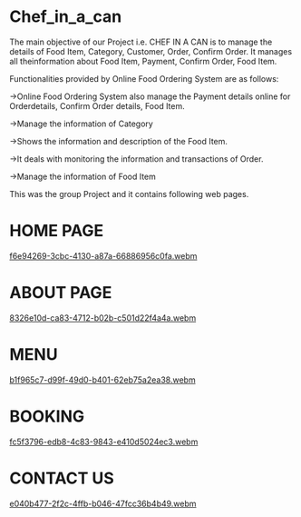 # Chef_in_a_can

The main objective of our Project i.e. CHEF IN A CAN is to manage the details of Food Item, Category, Customer, Order, Confirm Order. 
It manages all theinformation about Food Item, Payment, Confirm Order, Food Item. 

Functionalities provided by Online Food Ordering System are as follows:

->Online Food Ordering System also manage the Payment details online for Orderdetails, Confirm Order details, Food Item.

->Manage the information of Category

->Shows the information and description of the Food Item.

->It deals with monitoring the information and transactions of Order.

->Manage the information of Food Item


This was the group Project and it contains following web pages.

# HOME PAGE

[f6e94269-3cbc-4130-a87a-66886956c0fa.webm](https://user-images.githubusercontent.com/87329654/213491358-e0f4fa32-0195-4d2d-9501-63a621743949.webm)

# ABOUT PAGE

[8326e10d-ca83-4712-b02b-c501d22f4a4a.webm](https://user-images.githubusercontent.com/87329654/213492063-8c6f42ff-1f8a-4f91-95a9-80e7d0c649b6.webm)

# MENU

[b1f965c7-d99f-49d0-b401-62eb75a2ea38.webm](https://user-images.githubusercontent.com/87329654/213493923-1ed972c9-0254-4d1e-9633-343187957a5f.webm)

# BOOKING

[fc5f3796-edb8-4c83-9843-e410d5024ec3.webm](https://user-images.githubusercontent.com/87329654/213492799-99ba5d1e-8d5e-49d7-afbb-af1b4bf65706.webm)

# CONTACT US

[e040b477-2f2c-4ffb-b046-47fcc36b4b49.webm](https://user-images.githubusercontent.com/87329654/213493097-205e07f3-2a02-4a95-8f85-cd8925d059ad.webm)
